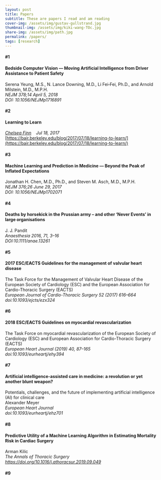 ```yaml
---
layout: post
title: Papers
subtitle: These are papers I read and am reading
cover-img: /assets/img/gustav-gullstrand.jpg
thumbnail-img: /assets/img/kiki-wang-TOc.jpg
share-img: /assets/img/path.jpg
permalink: /papers/
tags: [research]
---
```


#### #1
#### Bedside Computer Vision — Moving Artificial Intelligence from Driver Assistance to Patient Safety  
Serena Yeung, M.S., N. Lance Downing, M.D., Li Fei‑Fei, Ph.D., and Arnold Milstein, M.D., M.P.H.  
_NEJM 378;14 April 5, 2018_  
_DOI: 10.1056/NEJMp1716891_

#### #2
#### Learning to Learn
_[Chelsea Finn](http://ai.stanford.edu/~cbfinn/) &nbsp;&nbsp;&nbsp;Jul 18, 2017_  
[https://bair.berkeley.edu/blog/2017/07/18/learning-to-learn/](https://bair.berkeley.edu/blog/2017/07/18/learning-to-learn/)

#### #3
#### Machine Learning and Prediction in Medicine — Beyond the Peak of Inflated Expectations  
Jonathan H. Chen, M.D., Ph.D., and Steven M. Asch, M.D., M.P.H.  
_NEJM 376;26 June 29, 2017_  
_DOI: 10.1056/NEJMp1702071_

#### #4  
#### Deaths by horsekick in the Prussian army – and other ‘Never Events’ in large organisations  
J. J. Pandit  
_Anaesthesia 2016, 71, 3–16_  
_DOI:10.1111/anae.13261_

#### #5
#### 2017 ESC/EACTS Guidelines for the management of valvular heart disease
The Task Force for the Management of Valvular Heart Disease of the European Society of Cardiology 
(ESC) and the European Association for Cardio-Thoracic Surgery (EACTS)  
_European Journal of Cardio-Thoracic Surgery 52 (2017) 616–664_  
_doi:10.1093/ejcts/ezx324_

#### #6
#### 2018 ESC/EACTS Guidelines on myocardial revascularization
The Task Force on myocardial revascularization of the European Society of Cardiology (ESC) 
and European Association for Cardio-Thoracic Surgery (EACTS)  
_European Heart Journal (2019) 40, 87–165_  
_doi:10.1093/eurheartj/ehy394_  

#### #7
#### Artificial intelligence-assisted care in medicine: a revolution or yet another blunt weapon?
Potentials, challenges, and the future of implementing artificial intelligence (AI) for clinical care  
Alexander Meyer  
_European Heart Journal_  
_doi:10.1093/eurheartj/ehz701_

#### #8
#### Predictive Utility of a Machine Learning Algorithm in Estimating Mortality Risk in Cardiac Surgery  
Arman Kilic  
_The Annals of Thoracic Surgery_  
_https://doi.org/10.1016/j.athoracsur.2019.09.049_  

#### #9


